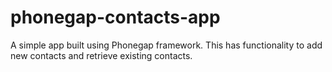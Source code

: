 # phonegap-contacts-app
A simple app built using Phonegap framework. This has functionality to add new contacts and retrieve existing contacts.  
